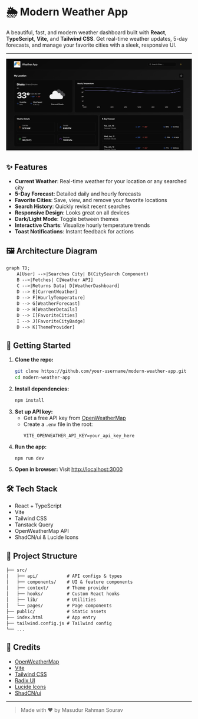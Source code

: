 # 🌦️ Modern Weather App

A beautiful, fast, and modern weather dashboard built with **React**, **TypeScript**, **Vite**, and **Tailwind CSS**. Get real-time weather updates, 5-day forecasts, and manage your favorite cities with a sleek, responsive UI.

---

![Weather App Screenshot](public/demo.png)

## ✨ Features

- **Current Weather**: Real-time weather for your location or any searched city
- **5-Day Forecast**: Detailed daily and hourly forecasts
- **Favorite Cities**: Save, view, and remove your favorite locations
- **Search History**: Quickly revisit recent searches
- **Responsive Design**: Looks great on all devices
- **Dark/Light Mode**: Toggle between themes
- **Interactive Charts**: Visualize hourly temperature trends
- **Toast Notifications**: Instant feedback for actions

## 🖼️ Architecture Diagram

```mermaid
graph TD;
    A[User] -->|Searches City| B(CitySearch Component)
    B -->|Fetches| C[Weather API]
    C -->|Returns Data| D[WeatherDashboard]
    D --> E[CurrentWeather]
    D --> F[HourlyTemperature]
    D --> G[WeatherForecast]
    D --> H[WeatherDetails]
    D --> I[FavoriteCities]
    I --> J[FavoriteCityBadge]
    D --> K[ThemeProvider]
```

## 🚀 Getting Started

1. **Clone the repo:**
   ```sh
   git clone https://github.com/your-username/modern-weather-app.git
   cd modern-weather-app
   ```
2. **Install dependencies:**
   ```sh
   npm install
   ```
3. **Set up API key:**
   - Get a free API key from [OpenWeatherMap](https://openweathermap.org/api)
   - Create a `.env` file in the root:
     ```env
     VITE_OPENWEATHER_API_KEY=your_api_key_here
     ```
4. **Run the app:**
   ```sh
   npm run dev
   ```
5. **Open in browser:**
   Visit [http://localhost:3000](http://localhost:3000)

## 🛠️ Tech Stack

- React + TypeScript
- Vite
- Tailwind CSS
- Tanstack Query
- OpenWeatherMap API
- ShadCN/ui & Lucide Icons

## 📁 Project Structure

```
├── src/
│   ├── api/           # API configs & types
│   ├── components/    # UI & feature components
│   ├── context/       # Theme provider
│   ├── hooks/         # Custom React hooks
│   ├── lib/           # Utilities
│   └── pages/         # Page components
├── public/            # Static assets
├── index.html         # App entry
├── tailwind.config.js # Tailwind config
└── ...
```

## 🙏 Credits

- [OpenWeatherMap](https://openweathermap.org/)
- [Vite](https://vitejs.dev/)
- [Tailwind CSS](https://tailwindcss.com/)
- [Radix UI](https://www.radix-ui.com/)
- [Lucide Icons](https://lucide.dev/)
- [ShadCN/ui](https://ui.shadcn.com/) <!-- UI components inspiration -->

---

> Made with ❤️ by Masudur Rahman Sourav
